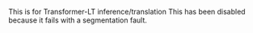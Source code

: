 This is for Transformer-LT inference/translation
This has been disabled because it fails with a segmentation fault.